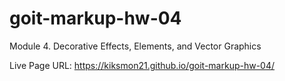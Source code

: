 # goit-markup-hw-04
Module 4. Decorative Effects, Elements, and Vector Graphics

Live Page URL: https://kiksmon21.github.io/goit-markup-hw-04/
